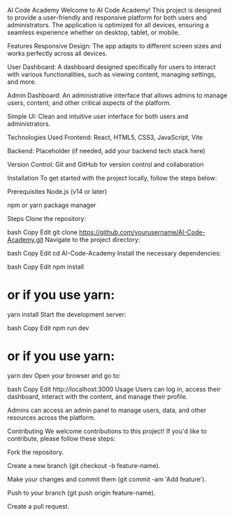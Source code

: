 AI Code Academy
Welcome to AI Code Academy! This project is designed to provide a user-friendly and responsive platform for both users and administrators. The application is optimized for all devices, ensuring a seamless experience whether on desktop, tablet, or mobile.

Features
Responsive Design: The app adapts to different screen sizes and works perfectly across all devices.

User Dashboard: A dashboard designed specifically for users to interact with various functionalities, such as viewing content, managing settings, and more.

Admin Dashboard: An administrative interface that allows admins to manage users, content, and other critical aspects of the platform.

Simple UI: Clean and intuitive user interface for both users and administrators.

Technologies Used
Frontend: React, HTML5, CSS3, JavaScript, Vite

Backend: Placeholder (if needed, add your backend tech stack here)

Version Control: Git and GitHub for version control and collaboration

Installation
To get started with the project locally, follow the steps below:

Prerequisites
Node.js (v14 or later)

npm or yarn package manager

Steps
Clone the repository:

bash
Copy
Edit
git clone https://github.com/yourusername/AI-Code-Academy.git
Navigate to the project directory:

bash
Copy
Edit
cd AI-Code-Academy
Install the necessary dependencies:

bash
Copy
Edit
npm install
# or if you use yarn:
yarn install
Start the development server:

bash
Copy
Edit
npm run dev
# or if you use yarn:
yarn dev
Open your browser and go to:

bash
Copy
Edit
http://localhost:3000
Usage
Users can log in, access their dashboard, interact with the content, and manage their profile.

Admins can access an admin panel to manage users, data, and other resources across the platform.

Contributing
We welcome contributions to this project! If you'd like to contribute, please follow these steps:

Fork the repository.

Create a new branch (git checkout -b feature-name).

Make your changes and commit them (git commit -am 'Add feature').

Push to your branch (git push origin feature-name).

Create a pull request.
